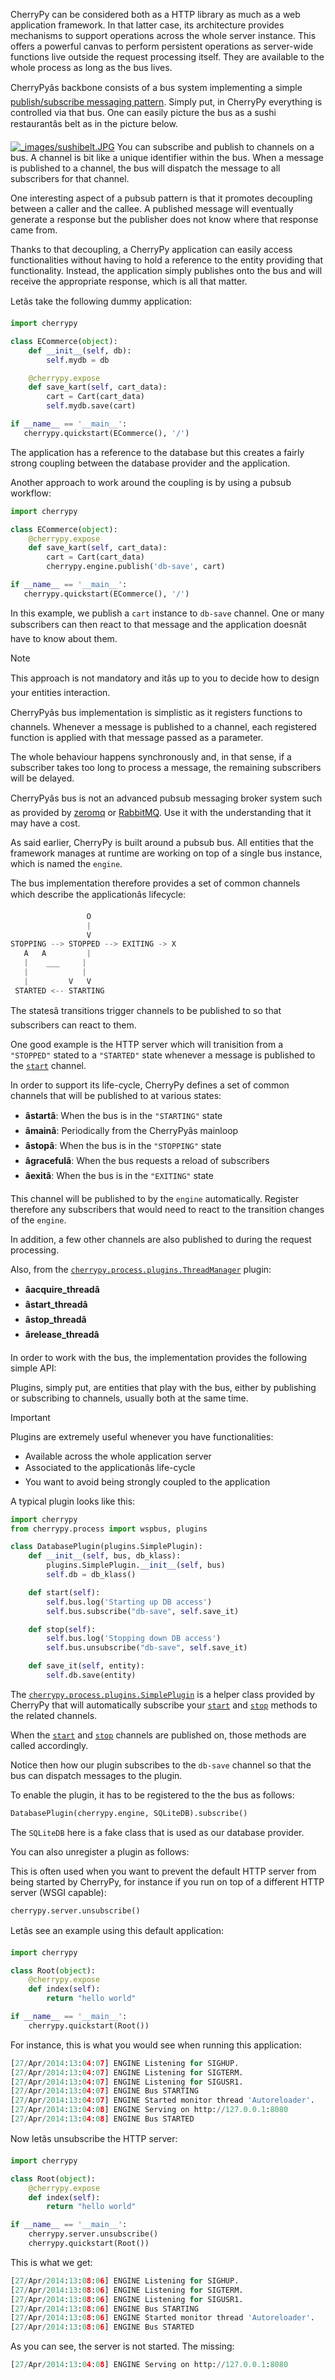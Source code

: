CherryPy can be considered both as a HTTP library
as much as a web application framework. In that latter case,
its architecture provides mechanisms to support operations
across the whole server instance. This offers a powerful
canvas to perform persistent operations as server-wide
functions live outside the request processing itself. They
are available to the whole process as long as the bus lives.



CherryPyâs backbone consists of a bus system implementing
a simple [publish/subscribe messaging pattern](http://en.wikipedia.org/wiki/Publish%E2%80%93subscribe_pattern).
Simply put, in CherryPy everything is controlled via that bus.
One can easily picture the bus as a sushi restaurantâs belt as in
the picture below.


[![_images/sushibelt.JPG](_images/sushibelt.JPG)](http://en.wikipedia.org/wiki/YO!_Sushi)
You can subscribe and publish to channels on a bus. A channel is
bit like a unique identifier within the bus. When a message is
published to a channel, the bus will dispatch the message to
all subscribers for that channel.


One interesting aspect of a pubsub pattern is that it promotes
decoupling between a caller and the callee. A published message
will eventually generate a response but the publisher does not
know where that response came from.


Thanks to that decoupling, a CherryPy application can easily
access functionalities without having to hold a reference to
the entity providing that functionality. Instead, the
application simply publishes onto the bus and will receive
the appropriate response, which is all that matter.




Letâs take the following dummy application:



```python
import cherrypy

class ECommerce(object):
    def __init__(self, db):
        self.mydb = db

    @cherrypy.expose
    def save_kart(self, cart_data):
        cart = Cart(cart_data)
        self.mydb.save(cart)

if __name__ == '__main__':
   cherrypy.quickstart(ECommerce(), '/')

```


The application has a reference to the database but
this creates a fairly strong coupling between the
database provider and the application.


Another approach to work around the coupling is by
using a pubsub workflow:



```python
import cherrypy

class ECommerce(object):
    @cherrypy.expose
    def save_kart(self, cart_data):
        cart = Cart(cart_data)
        cherrypy.engine.publish('db-save', cart)

if __name__ == '__main__':
   cherrypy.quickstart(ECommerce(), '/')

```


In this example, we publish a `cart` instance to
`db-save` channel. One or many subscribers can then
react to that message and the application doesnât
have to know about them.



Note


This approach is not mandatory and itâs up to you to
decide how to design your entities interaction.





CherryPyâs bus implementation is simplistic as it registers
functions to channels. Whenever a message is published to
a channel, each registered function is applied with that
message passed as a parameter.


The whole behaviour happens synchronously and, in that sense,
if a subscriber takes too long to process a message, the
remaining subscribers will be delayed.


CherryPyâs bus is not an advanced pubsub messaging broker
system such as provided by [zeromq](http://zeromq.org/) or
[RabbitMQ](https://www.rabbitmq.com/).
Use it with the understanding that it may have a cost.





As said earlier, CherryPy is built around a pubsub bus. All
entities that the framework manages at runtime are working on
top of a single bus instance, which is named the `engine`.


The bus implementation therefore provides a set of common
channels which describe the applicationâs lifecycle:



```python
                 O
                 |
                 V
STOPPING --> STOPPED --> EXITING -> X
   A   A         |
   |    ___     |
   |            |
   |         V   V
 STARTED <-- STARTING

```


The statesâ transitions trigger channels to be published
to so that subscribers can react to them.


One good example is the HTTP server which will tranisition
from a `"STOPPED"` stated to a `"STARTED"` state whenever
a message is published to the [`start`](https://docs.cherrypy.dev/pkg/cherrypy._cpmodpy.html#cherrypy._cpmodpy.ModPythonServer.start "cherrypy._cpmodpy.ModPythonServer.start") channel.




In order to support its life-cycle, CherryPy defines a set
of common channels that will be published to at various states:


* **âstartâ**: When the bus is in the `"STARTING"` state
* **âmainâ**: Periodically from the CherryPyâs mainloop
* **âstopâ**: When the bus is in the `"STOPPING"` state
* **âgracefulâ**: When the bus requests a reload of subscribers
* **âexitâ**: When the bus is in the `"EXITING"` state


This channel will be published to by the `engine` automatically.
Register therefore any subscribers that would need to react
to the transition changes of the `engine`.


In addition, a few other channels are also published to during
the request processing.


Also, from the [`cherrypy.process.plugins.ThreadManager`](https://docs.cherrypy.dev/pkg/cherrypy.process.plugins.html#cherrypy.process.plugins.ThreadManager "cherrypy.process.plugins.ThreadManager") plugin:


* **âacquire_threadâ**
* **âstart_threadâ**
* **âstop_threadâ**
* **ârelease_threadâ**




In order to work with the bus, the implementation
provides the following simple API:



> 
> 



> 
> 



> 
> 






Plugins, simply put, are entities that play with the bus, either by
publishing or subscribing to channels, usually both at the same time.



Important


Plugins are extremely useful whenever you have functionalities:


* Available across the whole application server
* Associated to the applicationâs life-cycle
* You want to avoid being strongly coupled to the application




A typical plugin looks like this:



```python
import cherrypy
from cherrypy.process import wspbus, plugins

class DatabasePlugin(plugins.SimplePlugin):
    def __init__(self, bus, db_klass):
        plugins.SimplePlugin.__init__(self, bus)
        self.db = db_klass()

    def start(self):
        self.bus.log('Starting up DB access')
        self.bus.subscribe("db-save", self.save_it)

    def stop(self):
        self.bus.log('Stopping down DB access')
        self.bus.unsubscribe("db-save", self.save_it)

    def save_it(self, entity):
        self.db.save(entity)

```


The [`cherrypy.process.plugins.SimplePlugin`](https://docs.cherrypy.dev/pkg/cherrypy.process.plugins.html#cherrypy.process.plugins.SimplePlugin "cherrypy.process.plugins.SimplePlugin") is a helper
class provided by CherryPy that will automatically subscribe
your [`start`](https://docs.cherrypy.dev/pkg/cherrypy._cpmodpy.html#cherrypy._cpmodpy.ModPythonServer.start "cherrypy._cpmodpy.ModPythonServer.start") and [`stop`](https://docs.cherrypy.dev/pkg/cherrypy._cpmodpy.html#cherrypy._cpmodpy.ModPythonServer.stop "cherrypy._cpmodpy.ModPythonServer.stop") methods to the related channels.


When the [`start`](https://docs.cherrypy.dev/pkg/cherrypy._cpmodpy.html#cherrypy._cpmodpy.ModPythonServer.start "cherrypy._cpmodpy.ModPythonServer.start") and [`stop`](https://docs.cherrypy.dev/pkg/cherrypy._cpmodpy.html#cherrypy._cpmodpy.ModPythonServer.stop "cherrypy._cpmodpy.ModPythonServer.stop") channels are published on, those
methods are called accordingly.


Notice then how our plugin subscribes to the `db-save`
channel so that the bus can dispatch messages to the plugin.




To enable the plugin, it has to be registered to the the
bus as follows:



```python
DatabasePlugin(cherrypy.engine, SQLiteDB).subscribe()

```


The `SQLiteDB` here is a fake class that is used as our
database provider.




You can also unregister a plugin as follows:


This is often used when you want to prevent the default
HTTP server from being started by CherryPy, for instance
if you run on top of a different HTTP server (WSGI capable):



```python
cherrypy.server.unsubscribe()

```


Letâs see an example using this default application:



```python
import cherrypy

class Root(object):
    @cherrypy.expose
    def index(self):
        return "hello world"

if __name__ == '__main__':
    cherrypy.quickstart(Root())

```


For instance, this is what you would see when running
this application:



```python
[27/Apr/2014:13:04:07] ENGINE Listening for SIGHUP.
[27/Apr/2014:13:04:07] ENGINE Listening for SIGTERM.
[27/Apr/2014:13:04:07] ENGINE Listening for SIGUSR1.
[27/Apr/2014:13:04:07] ENGINE Bus STARTING
[27/Apr/2014:13:04:07] ENGINE Started monitor thread 'Autoreloader'.
[27/Apr/2014:13:04:08] ENGINE Serving on http://127.0.0.1:8080
[27/Apr/2014:13:04:08] ENGINE Bus STARTED

```


Now letâs unsubscribe the HTTP server:



```python
import cherrypy

class Root(object):
    @cherrypy.expose
    def index(self):
        return "hello world"

if __name__ == '__main__':
    cherrypy.server.unsubscribe()
    cherrypy.quickstart(Root())

```


This is what we get:



```python
[27/Apr/2014:13:08:06] ENGINE Listening for SIGHUP.
[27/Apr/2014:13:08:06] ENGINE Listening for SIGTERM.
[27/Apr/2014:13:08:06] ENGINE Listening for SIGUSR1.
[27/Apr/2014:13:08:06] ENGINE Bus STARTING
[27/Apr/2014:13:08:06] ENGINE Started monitor thread 'Autoreloader'.
[27/Apr/2014:13:08:06] ENGINE Bus STARTED

```


As you can see, the server is not started. The missing:



```python
[27/Apr/2014:13:04:08] ENGINE Serving on http://127.0.0.1:8080

```







